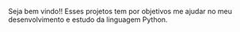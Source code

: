 Seja bem vindo!! Esses projetos tem por objetivos me ajudar no meu desenvolvimento e estudo da linguagem Python.
